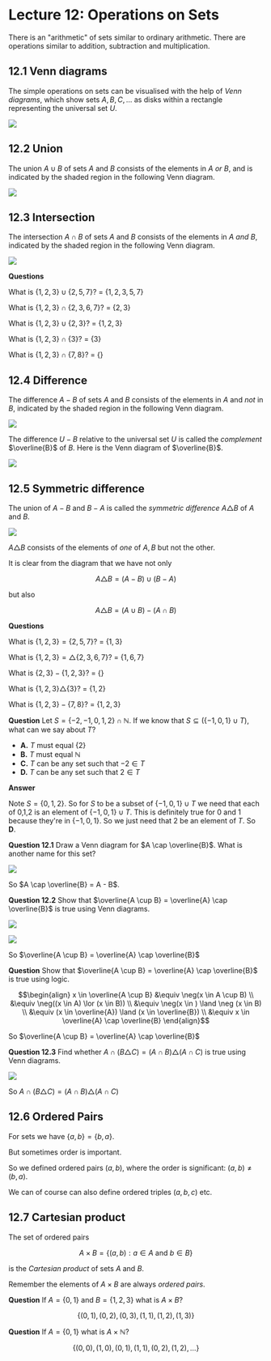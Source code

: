 # Lecture 12: Operations on Sets

There is an "arithmetic" of sets similar to ordinary arithmetic. There are
operations similar to addition, subtraction and multiplication.

## 12.1 Venn diagrams

The simple operations on sets can be visualised with the help of _Venn
diagrams_, which show sets $A,B,C,\dots$ as disks within a rectangle
representing the universal set $U$.

![](images/L12-P3.png)

## 12.2 Union

The union $A \cup B$ of sets $A$ and $B$ consists of the elements in $A$ _or_
$B$, and is indicated by the shaded region in the following Venn diagram.

![](images/L12-P4-1.png)

## 12.3 Intersection

The intersection $A \cap B$ of sets $A$ and $B$ consists of the elements in $A$
_and_ $B$, indicated by the shaded region in the following Venn diagram.

![](images/L12-P4-2.png)

**Questions**

What is $\{1,2,3\} \cup \{2,5,7\}$? = $\{1,2,3,5,7\}$

What is $\{1,2,3\} \cap \{2,3,6,7\}$? = $\{2,3\}$

What is $\{1,2,3\} \cup \{2,3\}$? = $\{1,2,3\}$

What is $\{1,2,3\} \cap \{3\}$? = $\{3\}$

What is $\{1,2,3\} \cap \{7,8\}$? = $\{\}$

## 12.4 Difference

The difference $A - B$ of sets $A$ and $B$ consists of the elements in $A$ and
_not_ in $B$, indicated by the shaded region in the following Venn diagram.

![](images/L12-P6-1.png)

The difference $U - B$ relative to the universal set $U$ is called the
_complement_ $\overline{B}$ of $B$. Here is the Venn diagram of $\overline{B}$.

![](images/L12-P6-2.png)

## 12.5 Symmetric difference

The union of $A-B$ and $B-A$ is called the _symmetric difference_ $A \triangle
B$ of $A$ and $B$.

![](images/L12-P7.png)

$A \triangle B$ consists of the elements of _one_ of $A,B$ but not the other.

It is clear from the diagram that we have not only

$$A \triangle B = (A-B) \cup (B-A)$$

but also

$$A \triangle B = (A \cup B) - (A \cap B)$$

**Questions**

What is $\{1,2,3\} = \{2,5,7\}$? = $\{1,3\}$

What is $\{1,2,3\} = \triangle \{2,3,6,7\}$? = $\{1,6,7\}$

What is $\{2,3\} - \{1,2,3\}$? = $\{\}$

What is $\{1,2,3\} \triangle \{3\}$? = $\{1,2\}$

What is $\{1,2,3\} - \{7,8\}$? = $\{1,2,3\}$

**Question** Let $S = \{-2,-1,0,1,2\} \cap \mathbb{N}$. If we know that $S
\subseteq (\{-1,0,1\} \cup T)$, what can we say about $T$?

- **A.** $T$ must equal $\{2\}$
- **B.** $T$ must equal $\mathbb{N}$
- **C.** $T$ can be any set such that $-2 \in T$
- **D.** $T$ can be any set such that $2 \in T$

**Answer**

Note $S = \{0,1,2\}$. So for $S$ to be a subset of $\{-1,0,1\} \cup T$ we need
that each of 0,1,2 is an element of $\{-1,0,1\} \cup T$. This is definitely true
for 0 and 1 because they're in $\{-1,0,1\}$. So we just need that 2 be an
element of $T$. So **D**.

**Question 12.1** Draw a Venn diagram for $A \cap \overline{B}$. What is another
name for this set?

![](images/L12-P10.png)

So $A \cap \overline{B} = A - B$.

**Question 12.2** Show that $\overline{A \cup B} = \overline{A} \cap
\overline{B}$ is true using Venn diagrams.

![](images/L12-P13.png)

![](images/L12-P14.png)

So $\overline{A \cup B} = \overline{A} \cap \overline{B}$

**Question** Show that $\overline{A \cup B} = \overline{A} \cap \overline{B}$ is
true using logic.

$$\begin{align}
  x \in \overline{A \cup B} &\equiv \neg(x \in A \cup B) \\
  &\equiv \neg((x \in A) \lor (x \in B)) \\
  &\equiv \neg(x \in ) \land \neg (x \in B) \\
  &\equiv (x \in \overline{A}) \land (x \in \overline{B}) \\
  &\equiv x \in \overline{A} \cap \overline{B}
\end{align}$$

So $\overline{A \cup B} = \overline{A} \cap \overline{B}$

**Question 12.3** Find whether $A \cap (B \triangle C) = (A \cap B) \triangle (A
\cap C)$ is true using Venn diagrams.

![](images/L12-P17.png)

So $A \cap (B \triangle C) = (A \cap B) \triangle (A \cap C)$

## 12.6 Ordered Pairs

For sets we have $\{a,b\} = \{b,a\}$.

But sometimes order is important.

So we defined ordered pairs $(a,b)$, where the order is significant: $(a,b) \not
= (b,a)$.

We can of course can also define ordered triples $(a,b,c)$ etc.

## 12.7 Cartesian product

The set of ordered pairs

$$A \times B = \{(a,b) : a \in A \text{ and } b \in B \}$$

is the _Cartesian product_ of sets $A$ and $B$.

Remember the elements of $A \times B$ are always _ordered pairs_.

**Question** If $A = \{0,1\}$ and $B = \{1,2,3\}$ what is $A \times B$?

$$\{(0,1),(0,2),(0,3),(1,1),(1,2),(1,3)\}$$

**Question** If $A = \{0,1\}$ what is $A \times \mathbb{N}$?

$$\{(0,0),(1,0),(0,1),(1,1),(0,2),(1,2),\dots\}$$
